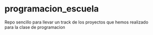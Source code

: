 # programacion_escuela
Repo sencillo para llevar un track de los proyectos que hemos realizado para la clase de programacion
